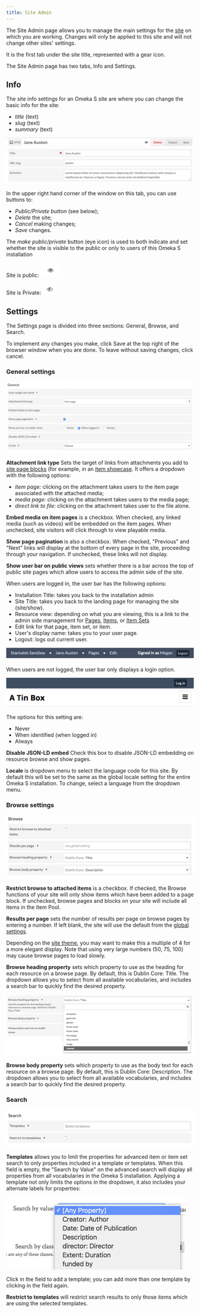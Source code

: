 ```yaml
---
title: Site Admin
---
```

The Site Admin page allows you to manage the main settings for the [site](../sites/index.md) on which you are working. Changes will only be applied to this site and will not change other sites' settings. 

It is the first tab under the site title, represented with a gear icon. 

The Site Admin page has two tabs, Info and Settings.

## Info 
The site info settings for an Omeka S site are where you can change the basic info for the site:

* *title* (text)
* *slug* (text)
* *summary* (text) 

![Site info for the site “Jane Austen” with buttons across the top to View, Delete, and Save the site](../sites/sitesfiles/sites_siteinfo.png)

In the upper right hand corner of the window on this tab, you can use buttons to:

- *Public/Private button* (see below);
- *Delete* the site;
- *Cancel* making changes;
- *Save* changes.

The *make public/private* button (eye icon) is used to both indicate and set whether the site is visible to the public or only to users of this Omeka S installation 

Site is public: ![make public button showing an eye icon](../content/contentfiles/item_public.png) 

Site is Private: ![make private button showing an eye icon with a diagonal slash through it](../content/contentfiles/item_private.png)

## Settings
The Settings page is divided into three sections: General, Browse, and Search. 

To implement any changes you make, click Save at the top right of the browser window when you are done. To leave without saving changes, click cancel.

### General settings

![general settings, all at default](../sites/sitesfiles/sites_settingsgen.png)


**Attachment link type** Sets the target of links from attachments you add to [site page blocks](../sites/site_pages/#page-blocks) (for example, in an [item showcase](../sites/site_pages/#item-showcase). It offers a dropdown with the following options:

- *item page:* clicking on the attachment takes users to the item page associated with the attached media;
- *media page:* clicking on the attachment takes users to the media page; 
- *direct link to file:* clicking on the attachment takes user to the file alone. 

**Embed media on item pages** is a checkbox. When checked, any linked media (such as videos) will be embedded on the item pages. When unchecked, site visitors will click through to view playable media.

**Show page pagination** is also a checkbox. When checked, "Previous" and "Next" links will display at the bottom of every page in the site, proceeding through your navigation. If unchecked, these links will not display.

**Show user bar on public views** sets whether there is a bar across the top of public site pages which allow users to access the admin side of the site. 

When users are logged in, the user bar has the following options:

- Installation Title: takes you back to the installation admin
- Site Title: takes you back to the landing page for managing the site (site/show).
- Resource view: depending on what you are viewing, this is a link to the admin side management for [Pages](../site/site_pages), [Items](../content/items), or [Item Sets](../content/item-sets)
- Edit link for that page, item set, or item. 
- User's display name: takes you to your user page.
- Logout: logs out current user.

![a blue bar across the top of the image displays the following words in light blue text, indicating a link: Stackable Sandbox, Jane Austen, Pages, Edit Page, Signed in as Megan, and a button to Logout.](../sites/sitesfiles/sites_userbarin.png)

When users are not logged, the user bar only displays a login option.

![A blue bar across the top of the image only has a small button reading "Log In". Below this, the site's title "A Tin Box" is displayed in black text on a white background.](../sites/sitesfiles/sites_userbarout.png)

The options for this setting are:

- Never
- When identified (when logged in) 
- Always

**Disable JSON-LD embed** Check this box to disable JSON-LD embedding on resource browse and show pages.

**Locale** is dropdown menu to select the language code for this site. By default this will be set to the same as the global locale setting for the entire Omeka S installation. To change, select a language from the dropdown menu.

### Browse settings

![browse settings, all empty](../sites/sitesfiles/sites_settingsbrowse.png)

**Restrict browse to attached items** is a checkbox. If checked, the Browse functions of your site will only show items which have been added to a page block. If unchecked, browse pages and blocks on your site will include all items in the Item Pool.

**Results per page** sets the number of results per page on browse pages by entering a number. If left blank, the site will use the default from the [global settings](../admin/settings).

Depending on the [site theme](../sites/site_theme), you may want to make this a multiple of 4 for a more elegant display. Note that using very large numbers (50, 75, 100) may cause browse pages to load slowly.

**Browse heading property** sets which property to use as the heading for each resource on a browse page. By default, this is Dublin Core: Title. The dropdown allows you to select from all available vocabularies, and includes a search bar to quickly find the desired property.

![The browse heading property option is open. The current selection, Dublin Core: Title, is at the top. Immediately below it is a search bar, indicated by a magnifying glass symbol. Below that are some properties from the the friend of a friend vocabulary.](../sites/sitesfiles/sites_setbrowseprop.png)


**Browse body property** sets which property to use as the body text for each resource on a browse page. By default, this is Dublin Core: Description. The dropdown allows you to select from all available vocabularies, and includes a search bar to quickly find the desired property.

### Search 

![search settings, all empty](../sites/sitesfiles/sites_settingssearch.png)

**Templates** allows you to limit the properties for advanced item or item set search to only properties included in a template or templates. When this field is empty, the "Search by Value" on the advanced search will display all properties from all vocabularies in the Omeka S installation. Applying a template not only limits the options in the dropdown, it also includes your alternate labels for properties: 

![Detail view of a dropdown menu for the option 'Search by value". Values loaded include Creator:Author, Date: Date of Publication, and Description.](../sites/sitesfiles/sites_settingtemp.png)

Click in the field to add a template; you can add more than one template by clicking in the field again.

**Restrict to templates** will restrict search results to only those items which are using the selected templates. 
